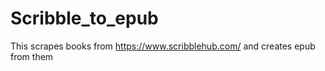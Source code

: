 # Scribble_to_epub

This scrapes books from https://www.scribblehub.com/ and  creates epub from them
